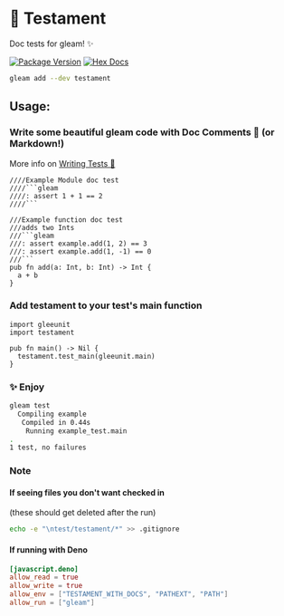 # 📖 Testament

Doc tests for gleam! ✨

[![Package Version](https://img.shields.io/hexpm/v/testament)](https://hex.pm/packages/testament)
[![Hex Docs](https://img.shields.io/badge/hex-docs-ffaff3)](https://hexdocs.pm/testament/)

```sh
gleam add --dev testament
```

## Usage:

### Write some beautiful gleam code with Doc Comments 📒 (or Markdown!)

More info on [Writing Tests 🔗](https://hexdocs.pm/testament/writing_tests.html)

````gleam
////Example Module doc test
////```gleam
////: assert 1 + 1 == 2
////```

///Example function doc test
///adds two Ints
///```gleam
///: assert example.add(1, 2) == 3
///: assert example.add(1, -1) == 0
///```
pub fn add(a: Int, b: Int) -> Int {
  a + b
}
````

### Add testament to your test's main function

```gleam
import gleeunit
import testament

pub fn main() -> Nil {
  testament.test_main(gleeunit.main)
}
```

### ✨ Enjoy

```bash
gleam test
  Compiling example
   Compiled in 0.44s
    Running example_test.main
.
1 test, no failures
```

### Note

#### If seeing files you don't want checked in

(these should get deleted after the run)

```bash
echo -e "\ntest/testament/*" >> .gitignore
```

#### If running with Deno

```toml
[javascript.deno]
allow_read = true
allow_write = true
allow_env = ["TESTAMENT_WITH_DOCS", "PATHEXT", "PATH"]
allow_run = ["gleam"]
```

